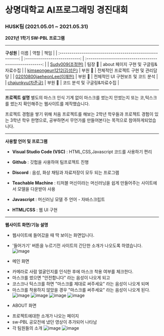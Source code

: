 
# 상명대학교 AI프로그래밍 경진대회

### HUSK팀 (2021.05.01 ~ 2021.05.31)

**2021년 1학기 SW-PBL 프로그램**

-------------------

**구성원**
|                            이름                             |              역할              |                          책임                            |
| :---------------------------------------------------------: | :----------------------------: | :-------------------------------------------------------: |
|   [Sudy009(조정현)](https://github.com/Sudy009)     |       팀장 👑        |               about 페이지 구현 및 구글링&자료수집                        | 
|   [kimseongeun1212(김성은)](https://github.com/kimseongeun201910782) |       부원 👑        |              전체적인 프로젝트 구현 및 관리담당              | 
|   [02010800jaeheonLee(이재헌)](https://github.com/202010800jaeheonLee)     |       부원 👑        |                 전체적인 UI 구현보조 및 코드 분석         | 
|   [chajunkyu(차준규)](https://github.com/202010823)         |       부원 👑        |                  코드 분석 및 구글링&자료수집           | 

-------------------

**프로젝트 설명**
별도의 마스크 인식 기계 없이 마스크를 썼는지 안썼는지 또는 코,턱스크를 썼는지
확인해주는 웹사이트를 제작했습니다.

프로젝트 경험을 쌓기 위해 처음 프로젝트를 해보는 2학년 학우들과 프로젝트 경험이 있는 3학년 학우 한명으로,
공부하면서 무언가를 만들어본다는 목적으로 참여하게되었습니다.



-------------------

**사용할 언어 및 프로그램**

- **Visual Studio Code (VSC)** : HTML,CSS,Javascript 코드를 사용하기 편리

- **Github** : 깃헙을 사용하여 팀프로젝트 진행

- **Discord** : 음성, 화상 채팅과 자료저장이 모두 되는 프로그램

- **Teachable Machine** : 티처블 머신이라는 머신러닝을 쉽게 만들어주는 사이트에서 모델을 다운받아 사용

- **Javascript** : 머신러닝 모델 주 언어 - 자바스크립트

- **HTML/CSS** : 웹 UI 구현

----------------------
**웹사이트 화면/기능 설명**

* 웹사이트에 들어갔을 때 딱 보이는 화면입니다. 
- '들어가기' 버튼을 누르기전 사이트의 간단한 소개가 나오도록 하였습니다.
![image](https://user-images.githubusercontent.com/62641359/122771906-d51f3980-d2e1-11eb-8b8b-d24a0e86af76.png)

* 메인 화면 
- 카메라로 사람 얼굴인지를 인식한 후에 마스크 착용 여부를 체크한다. 
- 마스크를 썼으면 "안전합니다" 라는 음성이 나오게 되고
- 코스크나 턱스크를 하면 "마스크를 제대로 써주세요" 라는 음성이 나오게 되며
- 마스크를 착용하지 않았을 경우 "마스크를 써주세요" 라는 음성이 나오게 된다. 
![image](https://user-images.githubusercontent.com/62641359/122772795-b1102800-d2e2-11eb-8a5f-b4f6fdd150d4.png)
![image](https://user-images.githubusercontent.com/62641359/122772836-be2d1700-d2e2-11eb-9fdf-87270cfc9f5b.png)
![image](https://user-images.githubusercontent.com/62641359/122772874-c7b67f00-d2e2-11eb-9380-3145dfafe6df.png)
![image](https://user-images.githubusercontent.com/62641359/122772914-d00eba00-d2e2-11eb-9f13-dd67ab22851d.png)

* ABOUT 화면
- 프로젝트에대한 소개가 나오는 페이지
- sw-PBL 공모전에 냈던 영상이 추가되어 나타남
- 각 팀원들의 소개 
![image](https://user-images.githubusercontent.com/62641359/122772951-dc931280-d2e2-11eb-981b-462d5d411818.png)
![image](https://user-images.githubusercontent.com/62641359/122773017-e9176b00-d2e2-11eb-8047-2baed61eba0a.png)





